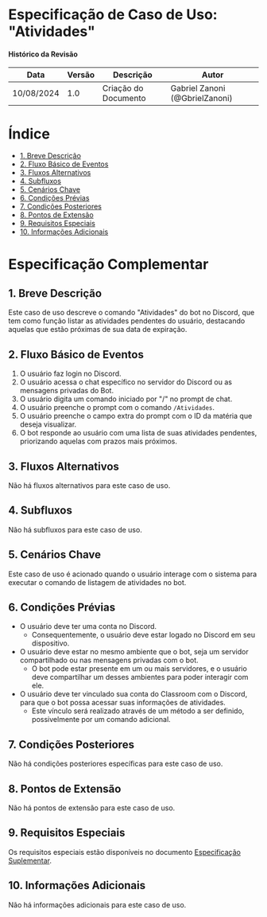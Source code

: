 # Especificação de Caso de Uso: "Atividades"

#### Histórico da Revisão
| Data       | Versão | Descrição       | Autor                          |
|------------|--------|-----------------|--------------------------------|
| 10/08/2024 | 1.0    | Criação do Documento | Gabriel Zanoni (@GbrielZanoni) |

# Índice

- [1. Breve Descrição](#1-breve-descricao)	
- [2. Fluxo Básico de Eventos](#2-fluxo-basico-de-eventos) 
- [3. Fluxos Alternativos](#3-fluxos-alternativos)
- [4. Subfluxos](#4-subfluxos)	
- [5. Cenários Chave](#5-cenarios-chave) 
- [6. Condições Prévias](#6-condicoes-previas)
- [7. Condições Posteriores](#7-condicoes-posteriores)
- [8. Pontos de Extensão](#8-pontos-de-extensao)
- [9. Requisitos Especiais](#9-requisitos-especiais)
- [10. Informações Adicionais](#10-informacoes-adicionais)

# Especificação Complementar

## 1. Breve Descrição 

Este caso de uso descreve o comando "Atividades" do bot no Discord, que tem como função listar as atividades pendentes do usuário, destacando aquelas que estão próximas de sua data de expiração.

## 2. Fluxo Básico de Eventos

1. O usuário faz login no Discord.
2. O usuário acessa o chat específico no servidor do Discord ou as mensagens privadas do Bot.
3. O usuário digita um comando iniciado por "/" no prompt de chat.
4. O usuário preenche o prompt com o comando `/Atividades`.
6. O usuário preenche o campo extra do prompt com o ID da matéria que deseja visualizar.
7. O bot responde ao usuário com uma lista de suas atividades pendentes, priorizando aquelas com prazos mais próximos.

## 3. Fluxos Alternativos

Não há fluxos alternativos para este caso de uso.

## 4. Subfluxos

Não há subfluxos para este caso de uso.

## 5. Cenários Chave

Este caso de uso é acionado quando o usuário interage com o sistema para executar o comando de listagem de atividades no bot.

## 6. Condições Prévias

- O usuário deve ter uma conta no Discord.
  - Consequentemente, o usuário deve estar logado no Discord em seu dispositivo.
- O usuário deve estar no mesmo ambiente que o bot, seja um servidor compartilhado ou nas mensagens privadas com o bot.
  - O bot pode estar presente em um ou mais servidores, e o usuário deve compartilhar um desses ambientes para poder interagir com ele.
- O usuário deve ter vinculado sua conta do Classroom com o Discord, para que o bot possa acessar suas informações de atividades.
  - Este vínculo será realizado através de um método a ser definido, possivelmente por um comando adicional.

## 7. Condições Posteriores

Não há condições posteriores específicas para este caso de uso.

## 8. Pontos de Extensão

Não há pontos de extensão para este caso de uso.

## 9. Requisitos Especiais

Os requisitos especiais estão disponíveis no documento [Especificação Suplementar](rup_supdoc.md).

## 10. Informações Adicionais

Não há informações adicionais para este caso de uso.

